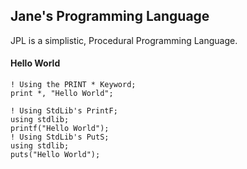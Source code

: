 ## Jane's Programming Language

JPL is a simplistic, Procedural Programming Language.

#### Hello World

```jpl
! Using the PRINT * Keyword;
print *, "Hello World";

! Using StdLib's PrintF;
using stdlib; 
printf("Hello World");
! Using StdLib's PutS;
using stdlib;
puts("Hello World");
```

